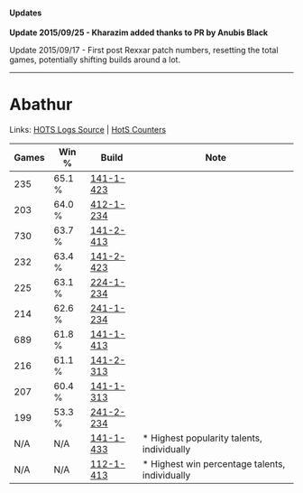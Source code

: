 #### Updates
**Update 2015/09/25 - Kharazim added thanks to PR by Anubis Black**

Update 2015/09/17 - First post Rexxar patch numbers, resetting the total games, potentially shifting builds around a lot.

***

# Abathur

Links: [HOTS Logs Source](https://www.hotslogs.com/Sitewide/HeroDetails?Hero=Abathur) | [HotS Counters](http://hotscounters.com/#/hero/Abathur)

Games  | Win %  | Build     | Note
-----  | -----  | -----     | ----
235    | 65.1 % | [141-1-423](http://www.heroesfire.com/hots/talent-calculator/abathur#hX_V) | 
203    | 64.0 % | [412-1-234](http://www.heroesfire.com/hots/talent-calculator/abathur#rtaI) | 
730    | 63.7 % | [141-2-413](http://www.heroesfire.com/hots/talent-calculator/abathur#hYEz) | 
232    | 63.4 % | [141-2-423](http://www.heroesfire.com/hots/talent-calculator/abathur#hYF7) | 
225    | 63.1 % | [224-1-234](http://www.heroesfire.com/hots/talent-calculator/abathur#kibI) | 
214    | 62.6 % | [241-1-234](http://www.heroesfire.com/hots/talent-calculator/abathur#lM5Y) | 
689    | 61.8 % | [141-1-413](http://www.heroesfire.com/hots/talent-calculator/abathur#hX_L) | 
216    | 61.1 % | [141-2-313](http://www.heroesfire.com/hots/talent-calculator/abathur#hYDP) | 
207    | 60.4 % | [141-1-313](http://www.heroesfire.com/hots/talent-calculator/abathur#hXzn) | 
199    | 53.3 % | [241-2-234](http://www.heroesfire.com/hots/talent-calculator/abathur#lMLA) | 
N/A    | N/A    | [141-1-433](http://www.heroesfire.com/hots/talent-calculator/abathur#hX_f) | * Highest popularity talents, individually
N/A    | N/A    | [112-1-413](http://www.heroesfire.com/hots/talent-calculator/abathur#gRC5) | * Highest win percentage talents, individually
